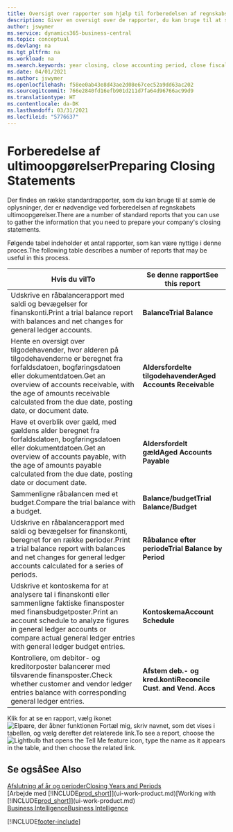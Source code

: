 ```yaml
---
title: Oversigt over rapporter som hjælp til forberedelsen af regnskabsafslutning | Microsoft Docs
description: Giver en oversigt over de rapporter, du kan bruge til at samle oplysninger til udarbejdelse af virksomhedens ultimoopgørelser ved regnskabsårets afslutning.
author: jswymer
ms.service: dynamics365-business-central
ms.topic: conceptual
ms.devlang: na
ms.tgt_pltfrm: na
ms.workload: na
ms.search.keywords: year closing, close accounting period, close fiscal year, aging, creditor payments, vendor payments, assets, liabilities, equity, analysis, reporting, financial report, business intelligence, BI, Power Bi, KPI
ms.date: 04/01/2021
ms.author: jswymer
ms.openlocfilehash: f58ee0ab43e8d43ae2d08e67cec52a9dd63ac202
ms.sourcegitcommit: 766e2840fd16efb901d211d7fa64d96766ac99d9
ms.translationtype: HT
ms.contentlocale: da-DK
ms.lasthandoff: 03/31/2021
ms.locfileid: "5776637"
---
```

# <a name="preparing-closing-statements"></a><span data-ttu-id="a128a-103">Forberedelse af ultimoopgørelser</span><span class="sxs-lookup"><span data-stu-id="a128a-103">Preparing Closing Statements</span></span>
<span data-ttu-id="a128a-104">Der findes en række standardrapporter, som du kan bruge til at samle de oplysninger, der er nødvendige ved forberedelsen af regnskabets ultimoopgørelser.</span><span class="sxs-lookup"><span data-stu-id="a128a-104">There are a number of standard reports that you can use to gather the information that you need to prepare your company's closing statements.</span></span>

<span data-ttu-id="a128a-105">Følgende tabel indeholder et antal rapporter, som kan være nyttige i denne proces.</span><span class="sxs-lookup"><span data-stu-id="a128a-105">The following table describes a number of reports that may be useful in this process.</span></span>  

| <span data-ttu-id="a128a-106">Hvis du vil</span><span class="sxs-lookup"><span data-stu-id="a128a-106">To</span></span> | <span data-ttu-id="a128a-107">Se denne rapport</span><span class="sxs-lookup"><span data-stu-id="a128a-107">See this report</span></span> |
| --- | --- |
| <span data-ttu-id="a128a-108">Udskrive en råbalancerapport med saldi og bevægelser for finanskonti.</span><span class="sxs-lookup"><span data-stu-id="a128a-108">Print a trial balance report with balances and net changes for general ledger accounts.</span></span> |<span data-ttu-id="a128a-109">**Balance**</span><span class="sxs-lookup"><span data-stu-id="a128a-109">**Trial Balance**</span></span> |
| <span data-ttu-id="a128a-110">Hente en oversigt over tilgodehavender, hvor alderen på tilgodehavenderne er beregnet fra forfaldsdatoen, bogføringsdatoen eller dokumentdatoen.</span><span class="sxs-lookup"><span data-stu-id="a128a-110">Get an overview of accounts receivable, with the age of amounts receivable calculated from the due date, posting date, or document date.</span></span> |<span data-ttu-id="a128a-111">**Aldersfordelte tilgodehavender**</span><span class="sxs-lookup"><span data-stu-id="a128a-111">**Aged Accounts Receivable**</span></span> |
| <span data-ttu-id="a128a-112">Have et overblik over gæld, med gældens alder beregnet fra forfaldsdatoen, bogføringsdatoen eller dokumentdatoen.</span><span class="sxs-lookup"><span data-stu-id="a128a-112">Get an overview of accounts payable, with the age of amounts payable calculated from the due date, posting date or document date.</span></span> |<span data-ttu-id="a128a-113">**Aldersfordelt gæld**</span><span class="sxs-lookup"><span data-stu-id="a128a-113">**Aged Accounts Payable**</span></span> |
| <span data-ttu-id="a128a-114">Sammenligne råbalancen med et budget.</span><span class="sxs-lookup"><span data-stu-id="a128a-114">Compare the trial balance with a budget.</span></span> |<span data-ttu-id="a128a-115">**Balance/budget**</span><span class="sxs-lookup"><span data-stu-id="a128a-115">**Trial Balance/Budget**</span></span> |
| <span data-ttu-id="a128a-116">Udskrive en råbalancerapport med saldi og bevægelser for finanskonti, beregnet for en række perioder.</span><span class="sxs-lookup"><span data-stu-id="a128a-116">Print a trial balance report with balances and net changes for general ledger accounts calculated for a series of periods.</span></span> |<span data-ttu-id="a128a-117">**Råbalance efter periode**</span><span class="sxs-lookup"><span data-stu-id="a128a-117">**Trial Balance by Period**</span></span> |
| <span data-ttu-id="a128a-118">Udskrive et kontoskema for at analysere tal i finanskonti eller sammenligne faktiske finansposter med finansbudgetposter.</span><span class="sxs-lookup"><span data-stu-id="a128a-118">Print an account schedule to analyze figures in general ledger accounts or compare actual general ledger entries with general ledger budget entries.</span></span> |<span data-ttu-id="a128a-119">**Kontoskema**</span><span class="sxs-lookup"><span data-stu-id="a128a-119">**Account Schedule**</span></span> |
| <span data-ttu-id="a128a-120">Kontrollere, om debitor- og kreditorposter balancerer med tilsvarende finansposter.</span><span class="sxs-lookup"><span data-stu-id="a128a-120">Check whether customer and vendor ledger entries balance with corresponding general ledger entries.</span></span> |<span data-ttu-id="a128a-121">**Afstem deb.- og kred.konti**</span><span class="sxs-lookup"><span data-stu-id="a128a-121">**Reconcile Cust. and Vend. Accs**</span></span> |

<span data-ttu-id="a128a-122">Klik for at se en rapport, vælg ikonet ![Elpære, der åbner funktionen Fortæl mig](media/ui-search/search_small.png "Fortæl mig, hvad du vil foretage dig"), skriv navnet, som det vises i tabellen, og vælg derefter det relaterede link.</span><span class="sxs-lookup"><span data-stu-id="a128a-122">To see a report, choose the ![Lightbulb that opens the Tell Me feature](media/ui-search/search_small.png "Tell me what you want to do") icon, type the name as it appears in the table, and then choose the related link.</span></span>

## <a name="see-also"></a><span data-ttu-id="a128a-123">Se også</span><span class="sxs-lookup"><span data-stu-id="a128a-123">See Also</span></span>
[<span data-ttu-id="a128a-124">Afslutning af år og perioder</span><span class="sxs-lookup"><span data-stu-id="a128a-124">Closing Years and Periods</span></span>](year-close-years-periods.md)  
<span data-ttu-id="a128a-125">[Arbejde med [!INCLUDE[prod_short](includes/prod_short.md)]](ui-work-product.md)</span><span class="sxs-lookup"><span data-stu-id="a128a-125">[Working with [!INCLUDE[prod_short](includes/prod_short.md)]](ui-work-product.md)</span></span>  
[<span data-ttu-id="a128a-126">Business Intelligence</span><span class="sxs-lookup"><span data-stu-id="a128a-126">Business Intelligence</span></span>](bi.md)


[!INCLUDE[footer-include](includes/footer-banner.md)]